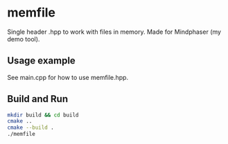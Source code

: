 # memfile
Single header .hpp to work with files in memory. Made for Mindphaser (my demo tool).

## Usage example
See main.cpp for how to use memfile.hpp.

## Build and Run
```bash
mkdir build && cd build
cmake ..
cmake --build .
./memfile
```
